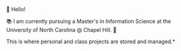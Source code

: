 👋 Hello! 

📚 I am currently pursuing a Master's in Information Science at the University of North Carolina @ Chapel Hill. 🐏

This is where personal and class projects are stored and managed.*
